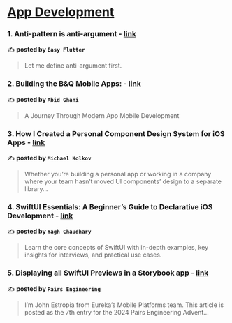 
<h1><a href=https://medium.com/tag/mobile-app-development/recommended target="_blank" rel="noopener noreferrer">App Development</a></h1>
<h3>1. Anti-pattern is anti-argument - <a href="https://medium.com/easy-flutter/anti-pattern-is-anti-argument-0245f6a8798f" target="_blank" rel="noopener noreferrer">link</a></h3>

✍️ **posted by `Easy Flutter`**

<blockquote>Let me define anti-argument first.</blockquote>

<h3>2. Building the B&Q Mobile Apps: - <a href="https://medium.com/@abid.ghani/building-the-b-q-mobile-apps-ce69ab593797" target="_blank" rel="noopener noreferrer">link</a></h3>

✍️ **posted by `Abid Ghani`**

<blockquote>A Journey Through Modern App Mobile Development</blockquote>

<h3>3. How I Created a Personal Component Design System for iOS Apps - <a href="https://medium.com/@mireabot/how-i-created-a-personal-component-design-system-for-ios-apps-d3f9be6f426c" target="_blank" rel="noopener noreferrer">link</a></h3>

✍️ **posted by `Michael Kolkov`**

<blockquote>Whether you’re building a personal app or working in a company where your team hasn’t moved UI components’ design to a separate library…</blockquote>

<h3>4. SwiftUI Essentials: A Beginner’s Guide to Declarative iOS Development - <a href="https://medium.com/@chaudharyyagh/swiftui-essentials-a-beginners-guide-to-declarative-ios-development-b98b637d37e4" target="_blank" rel="noopener noreferrer">link</a></h3>

✍️ **posted by `Yagh Chaudhary`**

<blockquote>Learn the core concepts of SwiftUI with in-depth examples, key insights for interviews, and practical use cases.</blockquote>

<h3>5. Displaying all SwiftUI Previews in a Storybook app - <a href="https://medium.com/eureka-engineering/displaying-all-swiftui-previews-in-a-storybook-app-1dd8e925d777" target="_blank" rel="noopener noreferrer">link</a></h3>

✍️ **posted by `Pairs Engineering`**

<blockquote>I’m John Estropia from Eureka’s Mobile Platforms team. This article is posted as the 7th entry for the 2024 Pairs Engineering Advent…</blockquote>

